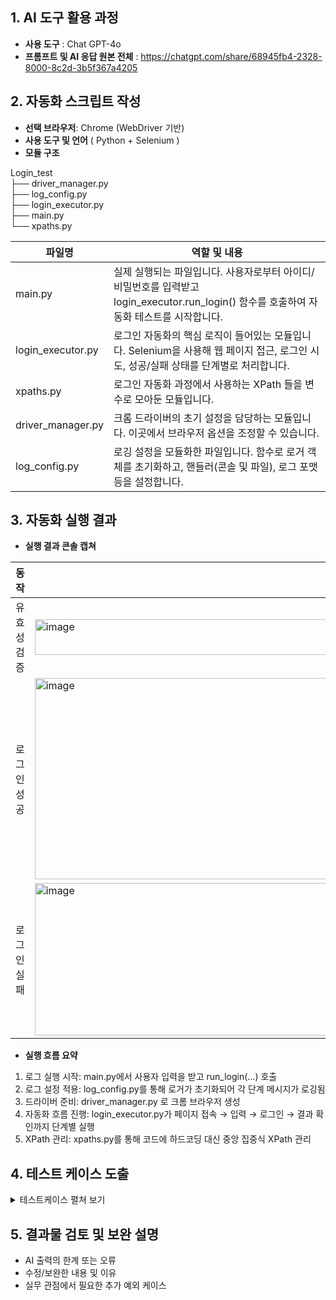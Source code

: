 ## 1. AI 도구 활용 과정
* **사용 도구** : Chat GPT-4o  
* **프롬프트 및 AI 응답 원본 전체** : https://chatgpt.com/share/68945fb4-2328-8000-8c2d-3b5f367a4205  
## 2. 자동화 스크립트 작성

* **선택 브라우저**: Chrome (WebDriver 기반)
* **사용 도구 및 언어** ( Python + Selenium )
* **모듈 구조**

Login_test  
├── driver_manager.py  
├── log_config.py  
├── login_executor.py  
├── main.py  
└── xpaths.py

| 파일명 | 역할 및 내용 |
| ------ | ------ |
|main.py|실제 실행되는 파일입니다. 사용자로부터 아이디/비밀번호를 입력받고 login_executor.run_login() 함수를 호출하여 자동화 테스트를 시작합니다.|
|login_executor.py|로그인 자동화의 핵심 로직이 들어있는 모듈입니다. Selenium을 사용해 웹 페이지 접근, 로그인 시도, 성공/실패 상태를 단계별로 처리합니다.|
|xpaths.py|로그인 자동화 과정에서 사용하는 XPath 들을 변수로 모아둔 모듈입니다.|
|driver_manager.py|크롬 드라이버의 초기 설정을 담당하는 모듈입니다. 이곳에서 브라우저 옵션을 조정할 수 있습니다.|
|log_config.py|로깅 설정을 모듈화한 파일입니다. 함수로 로거 객체를 초기화하고, 핸들러(콘솔 및 파일), 로그 포맷 등을 설정합니다.|



## 3. 자동화 실행 결과

* **실행 결과 콘솔 캡쳐**

|동작|캡쳐 스크린샷|
| ------ | ------ |
|유효성 검증|<img width="573" height="57" alt="image" src="https://github.com/user-attachments/assets/9cd19cd3-cf67-4b58-b233-84b9fe830745" />|
|로그인 성공|<img width="1209" height="322" alt="image" src="https://github.com/user-attachments/assets/dff12356-cd46-4bee-9b70-d8fa956157c3" />|
|로그인 실패|<img width="1104" height="244" alt="image" src="https://github.com/user-attachments/assets/5faa2a9b-97c1-4d03-854b-3fb26a39611c" />|



* **실행 흐름 요약**

1. 로그 실행 시작: main.py에서 사용자 입력을 받고 run_login(...) 호출  
2. 로그 설정 적용: log_config.py를 통해 로거가 초기화되어 각 단계 메시지가 로깅됨  
3. 드라이버 준비: driver_manager.py 로 크롬 브라우저 생성  
4. 자동화 흐름 진행: login_executor.py가 페이지 접속 → 입력 → 로그인 → 결과 확인까지 단계별 실행  
5. XPath 관리: xpaths.py를 통해 코드에 하드코딩 대신 중앙 집중식 XPath 관리  


## 4. 테스트 케이스 도출

<details><summary>테스트케이스 펼쳐 보기</summary>
ㅇㅇ
</details>

## 5. 결과물 검토 및 보완 설명

* AI 출력의 한계 또는 오류    
* 수정/보완한 내용 및 이유   
* 실무 관점에서 필요한 추가 예외 케이스    
